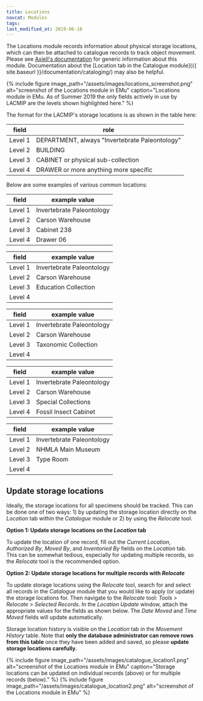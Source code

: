 ```yaml
---
title: Locations
navcat: Modules
tags: 
last_modified_at: 2019-06-18
---
```

The Locations module records information about physical storage locations, which can then be attached to catalogue records to track object movement. Please see [Axiell's documentation](http://help.emu.axiell.com/latest/en/Topics/EMu/Locations%20module.htm) for generic information about this module. Documentation about the [Location tab in the Catalogue module]({{ site.baseurl }}/documentation/cataloging/) may also be helpful.

{% include figure image_path="/assets/images/locations_screenshot.png" alt="screenshot of the Locations module in EMu" caption="Locations module in EMu. As of Summer 2019 the only fields actively in use by LACMIP are the levels shown highlighted here." %}

The format for the LACMIP's storage locations is as shown in the table here:

field | role
--- | ---
Level 1 | DEPARTMENT, always "Invertebrate Paleontology"
Level 2 | BUILDING
Level 3 | CABINET or physical sub-collection
Level 4 | DRAWER or more anything more specific

Below are some examples of various common locations:

field | example value
--- | ---
Level 1 | Invertebrate Paleontology
Level 2 | Carson Warehouse
Level 3 | Cabinet 238
Level 4 | Drawer 06

field | example value
--- | ---
Level 1 | Invertebrate Paleontology
Level 2 | Carson Warehouse
Level 3 | Education Collection
Level 4 |

field | example value
--- | ---
Level 1 | Invertebrate Paleontology
Level 2 | Carson Warehouse
Level 3 | Taxonomic Collection
Level 4 |

field | example value
--- | ---
Level 1 | Invertebrate Paleontology
Level 2 | Carson Warehouse
Level 3 | Special Collections
Level 4 | Fossil Insect Cabinet

field | example value
--- | ---
Level 1 | Invertebrate Paleontology
Level 2 | NHMLA Main Museum
Level 3 | Type Room
Level 4 |

## Update storage locations

Ideally, the storage locations for all specimens should be tracked. This can be done one of two ways: 1) by updating the storage location directly on the *Location* tab within the *Catalogue* module or 2) by using the *Relocate* tool.

**Option 1: Update storage locations on the *Location* tab**

To update the location of one record, fill out the *Current Location*, *Authorized By*, *Moved By*, and *Inventoried By* fields on the *Location* tab. This can be somewhat tedious, especially for updating multiple records, so the *Relocate* tool is the recommended option.

**Option 2: Update storage locations for multiple records with *Relocate***

To update storage locations using the *Relocate* tool, search for and select all records in the *Catalogue* module that you would like to apply (or update) the storage locations for. Then navigate to the *Relocate* tool: *Tools > Relocate > Selected Records*. In the *Location Update* window, attach the appropriate values for the fields as shown below. The *Date Moved* and *Time Moved* fields will update automatically. 

Storage location history is visible on the *Location* tab in the *Movement History* table. Note that **only the database administrator can remove rows from this table** once they have been added and saved, so please **update storage locations carefully**.

{% include figure image_path="/assets/images/catalogue_location1.png" alt="screenshot of the Locations module in EMu" caption="Storage locations can be updated on individual records (above) or for multiple records (below)." %} {% include figure image_path="/assets/images/catalogue_location2.png" alt="screenshot of the Locations module in EMu" %}

